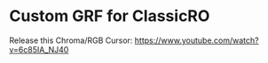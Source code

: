 # Custom GRF for ClassicRO
Release this Chroma/RGB Cursor: https://www.youtube.com/watch?v=6c85IA_NJ40
